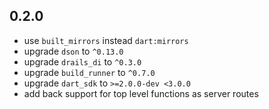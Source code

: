 ## 0.2.0

- use `built_mirrors` instead `dart:mirrors`
- upgrade `dson` to `^0.13.0`
- upgrade `drails_di` to `^0.3.0`
- upgrade `build_runner` to `^0.7.0`
- upgrade `dart_sdk` to `>=2.0.0-dev <3.0.0`
- add back support for top level functions as server routes